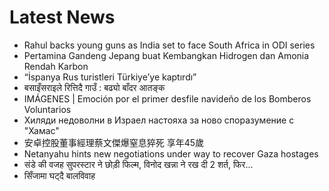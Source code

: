 # Latest News
-  Rahul backs young guns as India set to face South Africa in ODI series
-  Pertamina Gandeng Jepang buat Kembangkan Hidrogen dan Amonia Rendah Karbon
-  “İspanya Rus turistleri Türkiye’ye kaptırdı”
-  बसाइँसराइले रित्तिदै गाउँ : बढ्यो बाँदर आतङ्क
-  IMÁGENES | Emoción por el primer desfile navideño de los Bomberos Voluntarios
-  Хиляди недоволни в Израел настояха за ново споразумение с "Хамас"
-  安卓控股董事經理蔡文傑爆窒息猝死 享年45歲
-  Netanyahu hints new negotiations under way to recover Gaza hostages
-  संडे की वजह सुपरस्टार ने छोड़ी फिल्म, विनोद खन्ना ने रख दी 2 शर्त, फिर...
-  सिँजामा घट्दै बालविवाह
